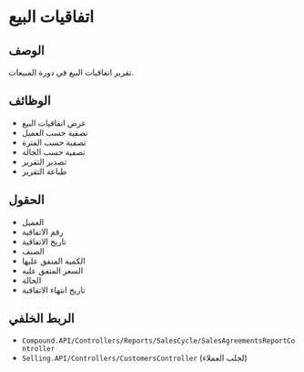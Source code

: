 # اتفاقيات البيع

## الوصف
تقرير اتفاقيات البيع في دورة المبيعات.

## الوظائف
- عرض اتفاقيات البيع
- تصفية حسب العميل
- تصفية حسب الفترة
- تصفية حسب الحالة
- تصدير التقرير
- طباعة التقرير

## الحقول
- العميل
- رقم الاتفاقية
- تاريخ الاتفاقية
- الصنف
- الكمية المتفق عليها
- السعر المتفق عليه
- الحالة
- تاريخ انتهاء الاتفاقية

## الربط الخلفي
- `Compound.API/Controllers/Reports/SalesCycle/SalesAgreementsReportController`
- `Selling.API/Controllers/CustomersController` (لجلب العملاء)
